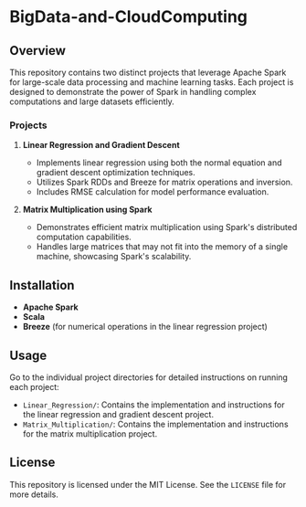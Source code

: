 # BigData-and-CloudComputing


## Overview
This repository contains two distinct projects that leverage Apache Spark for large-scale data processing and machine learning tasks. Each project is designed to demonstrate the power of Spark in handling complex computations and large datasets efficiently.

### Projects

1. **Linear Regression and Gradient Descent**
   - Implements linear regression using both the normal equation and gradient descent optimization techniques.
   - Utilizes Spark RDDs and Breeze for matrix operations and inversion.
   - Includes RMSE calculation for model performance evaluation.

2. **Matrix Multiplication using Spark**
   - Demonstrates efficient matrix multiplication using Spark's distributed computation capabilities.
   - Handles large matrices that may not fit into the memory of a single machine, showcasing Spark's scalability.

## Installation
- **Apache Spark**
- **Scala**
- **Breeze** (for numerical operations in the linear regression project)

## Usage
Go to the individual project directories for detailed instructions on running each project:
- `Linear_Regression/`: Contains the implementation and instructions for the linear regression and gradient descent project.
- `Matrix_Multiplication/`: Contains the implementation and instructions for the matrix multiplication project.

## License
This repository is licensed under the MIT License. See the `LICENSE` file for more details.
